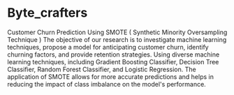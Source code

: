 # Byte_crafters
Customer Churn Prediction Using SMOTE ( Synthetic Minority Oversampling Technique )
The objective of our research is to investigate machine learning techniques, propose a model for anticipating customer churn, identify churning factors, and provide retention strategies.
Using diverse machine learning techniques, including Gradient Boosting Classifier, Decision Tree Classifier, Random Forest Classifier, and Logistic Regression.
The application of SMOTE allows for more accurate predictions and helps in reducing the impact of class imbalance on the model's performance.
